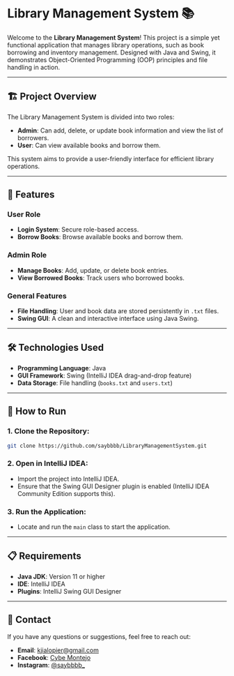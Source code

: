 # Library Management System 📚

Welcome to the **Library Management System**! This project is a simple yet functional application that manages library operations, such as book borrowing and inventory management. Designed with Java and Swing, it demonstrates Object-Oriented Programming (OOP) principles and file handling in action.

---

## 🏗️ Project Overview
The Library Management System is divided into two roles:  
- **Admin**: Can add, delete, or update book information and view the list of borrowers.  
- **User**: Can view available books and borrow them.

This system aims to provide a user-friendly interface for efficient library operations.

---

## 🌟 Features
### User Role
- **Login System**: Secure role-based access.  
- **Borrow Books**: Browse available books and borrow them.  

### Admin Role
- **Manage Books**: Add, update, or delete book entries.  
- **View Borrowed Books**: Track users who borrowed books.  

### General Features
- **File Handling**: User and book data are stored persistently in `.txt` files.  
- **Swing GUI**: A clean and interactive interface using Java Swing.

---

## 🛠️ Technologies Used
- **Programming Language**: Java  
- **GUI Framework**: Swing (IntelliJ IDEA drag-and-drop feature)  
- **Data Storage**: File handling (`books.txt` and `users.txt`)  

---

## 🚀 How to Run
### 1. **Clone the Repository**:  
   ```bash
   git clone https://github.com/saybbbb/LibraryManagementSystem.git
   ```
### 2. **Open in IntelliJ IDEA**:
- Import the project into IntelliJ IDEA.
- Ensure that the Swing GUI Designer plugin is enabled (IntelliJ IDEA Community Edition supports this).
  
### 3. **Run the Application**:
- Locate and run the `main` class to start the application.

---

## 📋 Requirements
- **Java JDK**: Version 11 or higher
- **IDE**: IntelliJ IDEA
- **Plugins**: IntelliJ Swing GUI Designer

---

## 📧 Contact
If you have any questions or suggestions, feel free to reach out:
- **Email**: kjialopier@gmail.com
- **Facebook**: [Cybe Montejo ](https://www.facebook.com/cybe.montejo)  
- **Instagram**: [@saybbbb_](https://www.instagram.com/saybbbb_/)
